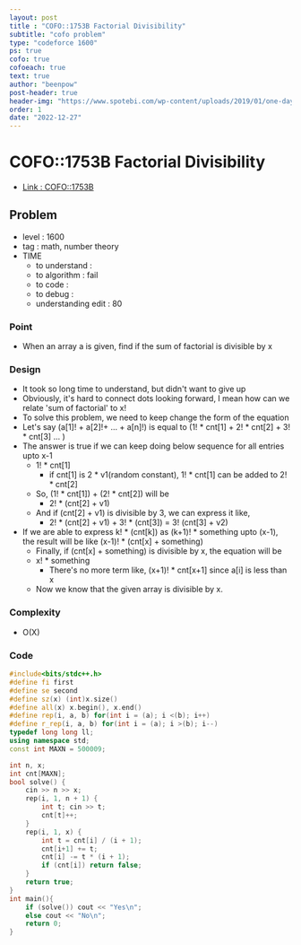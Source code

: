 ```yaml
---
layout: post
title : "COFO::1753B Factorial Divisibility"
subtitle: "cofo problem"
type: "codeforce 1600"
ps: true
cofo: true
cofoeach: true
text: true
author: "beenpow"
post-header: true
header-img: "https://www.spotebi.com/wp-content/uploads/2019/01/one-day-day-one-workout-motivation-spotebi.jpg"
order: 1
date: "2022-12-27"
---
```

# COFO::1753B Factorial Divisibility
- [Link : COFO::1753B](https://codeforces.com/problemset/problem/1753/B)


## Problem 

- level : 1600
- tag : math, number theory
- TIME
  - to understand    : 
  - to algorithm     : fail
  - to code          : 
  - to debug         : 
  - understanding edit : 80

### Point
- When an array a is given, find if the sum of factorial is divisible by x

### Design
- It took so long time to understand, but didn't want to give up
- Obviously, it's hard to connect dots looking forward, I mean how can we relate 'sum of factorial' to x!
- To solve this problem, we need to keep change the form of the equation
- Let's say (a[1]! + a[2]!+ ... + a[n]!) is equal to (1! * cnt[1] + 2! * cnt[2] + 3! * cnt[3] ... )
- The answer is true if we can keep doing below sequence for all entries upto x-1
  - 1! * cnt[1] 
    - if cnt[1] is 2 * v1(random constant), 1! * cnt[1] can be added to 2! * cnt[2]
  - So, (1! * cnt[1]) + (2! * cnt[2]) will be
    - 2! * (cnt[2] + v1)
  - And if (cnt[2] + v1) is divisible by 3, we can express it like, 
    - 2! * (cnt[2] + v1) + 3! * (cnt[3]) = 3! (cnt[3] + v2)
- If we are able to express k! * (cnt[k]) as (k+1)! * something  upto (x-1), the result will be like (x-1)! * (cnt[x] + something)
  - Finally, if (cnt[x] + something) is divisible by x, the equation will be
  - x! * something
    - There's no more term like, (x+1)! * cnt[x+1] since a[i] is less than x
  - Now we know that the given array is divisible by x.

### Complexity
- O(X)

### Code

```cpp
#include<bits/stdc++.h>
#define fi first
#define se second
#define sz(x) (int)x.size()
#define all(x) x.begin(), x.end()
#define rep(i, a, b) for(int i = (a); i <(b); i++)
#define r_rep(i, a, b) for(int i = (a); i >(b); i--)
typedef long long ll;
using namespace std;
const int MAXN = 500009;

int n, x;
int cnt[MAXN];
bool solve() {
    cin >> n >> x;
    rep(i, 1, n + 1) {
        int t; cin >> t;
        cnt[t]++;
    }
    rep(i, 1, x) {
        int t = cnt[i] / (i + 1);
        cnt[i+1] += t;
        cnt[i] -= t * (i + 1);
        if (cnt[i]) return false;
    }
    return true;
}
int main(){
    if (solve()) cout << "Yes\n";
    else cout << "No\n";
    return 0;
}
```
